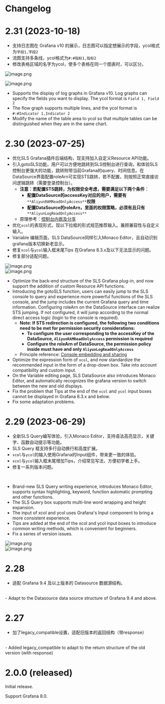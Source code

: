 # Changelog

# 2.31 (2023-10-18)
- 支持日志图在 Grafana v10 的展示，日志图可以指定想展示的字段，ycol格式为`字段1,字段2`
- 流图支持多条线，ycol格式为`#:#指标1,指标2`
- 修改表格区域的名字为ycol，使多个表格在同一个图表时，可以区分。

![image.png](https://cdn.nlark.com/yuque/0/2023/png/182537/1697599988480-6ddc340d-9b64-4531-abbf-748eff4c0df9.png#averageHue=%231e2126&clientId=ue09f9ab6-6409-4&from=paste&height=480&id=u63975600&originHeight=960&originWidth=1630&originalType=binary&ratio=2&rotation=0&showTitle=false&size=363161&status=done&style=none&taskId=u01fdf5fe-b863-44da-b5f8-a3ae4512280&title=&width=815)


![image.png](https://cdn.nlark.com/yuque/0/2023/png/182537/1697600032996-be73fb93-a181-4f56-a42d-9ebdba626227.png#averageHue=%23202327&clientId=ue09f9ab6-6409-4&from=paste&height=515&id=u8bdbba62&originHeight=1030&originWidth=2130&originalType=binary&ratio=2&rotation=0&showTitle=false&size=562357&status=done&style=none&taskId=uf3ac8398-be19-4a16-abc7-740eebef31c&title=&width=1065)

- Supports the display of log graphs in Grafana v10. Log graphs can specify the fields you want to display. The ycol format is `Field 1, Field 2`
- The flow graph supports multiple lines, and the ycol format is `#:#Indicator 1,Indicator 2`
- Modify the name of the table area to ycol so that multiple tables can be distinguished when they are in the same chart.

# 2.30 (2023-07-25)
- 优化SLS Grafana插件后端结构，现支持加入自定义Resource API功能。
- 引入gotoSLS功能，用户可以方便地跳转到SLS控制台进行查询，和体验SLS控制台更强大的功能，跳转附带当前Grafana的query、时间信息。在DataSource界面配置roleArn可实现STS跳转，若不配置，则按照正常直接访问逻辑跳转（需要登录控制台）。
   - **注意：若配置STS跳转，为权限安全考虑，需要满足以下两个条件**：
      - **配置DataSource的accessKey对应的用户，需要有**`**AliyunRAMReadOnlyAccess**`**权限**
      - **配置DataSource的roleArn，里面的权限策略，必须有且只有**`**AliyunLogReadOnlyAccess**`
   - 原理参考：[控制台内嵌及分享](https://help.aliyun.com/document_detail/74971.html)
- 优化`xcol`的表现形式，现以下拉框的形式规范推荐输入。兼顾兼容性与自定义输入。
- Variable 编辑页面，SLS DataSource同样引入Monaco Editor，且自动识别grafana版本切换新老显示。
- 修复`xcol`与`ycol`输入框末尾Tips 在Grafana 8.3.x及以下无法显示的问题。
- 修复部分适配问题。

![image.png](https://cdn.nlark.com/yuque/0/2023/png/21832175/1690257487839-24ccca2d-4fad-4011-9f18-300ceb876a26.png#averageHue=%231d2023&clientId=ud2e482ee-2fd6-4&from=paste&height=523&id=uc82855a6&originHeight=523&originWidth=1723&originalType=binary&ratio=1&rotation=0&showTitle=false&size=531654&status=done&style=none&taskId=u6031a614-f570-4a7b-a959-f1fda0001c8&title=&width=1723)<br />![image.png](https://cdn.nlark.com/yuque/0/2023/png/21832175/1690257391475-dae60eef-2191-42ab-90e7-d79b5319dfcd.png#averageHue=%231c1f21&clientId=ud2e482ee-2fd6-4&from=paste&height=349&id=u2c395060&originHeight=349&originWidth=1719&originalType=binary&ratio=1&rotation=0&showTitle=false&size=366996&status=done&style=none&taskId=u22e237d7-d4ad-4a9f-aae2-8ce25dc0915&title=&width=1719)

- Optimize the back-end structure of the SLS Grafana plug-in, and now support the addition of custom Resource API functions.
- Introducing the gotoSLS function, users can easily jump to the SLS console to query and experience more powerful functions of the SLS console, and the jump includes the current Grafana query and time information. Configuring roleArn on the DataSource interface can realize STS jumping. If not configured, it will jump according to the normal direct access logic (login to the console is required).
   - **Note: If STS redirection is configured, the following two conditions need to be met for permission security considerations:**
      - **To configure the user corresponding to the accessKey of the DataSource, `AliyunRAMReadOnlyAccess` permission is required**
      - **Configure the roleArn of DataSource, the permission policy inside must have and only `AliyunLogReadOnlyAccess`**
   - Principle reference: [Console embedding and sharing](https://help.aliyun.com/document_detail/74971.html)
- Optimize the expression form of `xcol`, and now standardize the recommended input in the form of a drop-down box. Take into account compatibility and custom input.
- On the Variable editing page, SLS DataSource also introduces Monaco Editor, and automatically recognizes the grafana version to switch between the new and old displays.
- Fix the problem that Tips at the end of the `xcol` and `ycol` input boxes cannot be displayed in Grafana 8.3.x and below.
- Fix some adaptation problems.



# 2.29 (2023-06-29)
- 全新SLS Query编写体验，引入Monaco Editor，支持语法高亮显示，关键字、函数自动提示等功能。
- SLS Query 框支持多行自动换行和高度扩展。
- `xcol`与`ycol`的输入使用Grafana的Input组件，带来更一致的体验。
- `xcol`与`ycol`输入框末尾增加Tips，介绍常见写法，方便初学者上手。
- 修复一系列版本问题。

<br />

- Brand-new SLS Query writing experience, introduces Monaco Editor, supports syntax highlighting, keyword, function automatic prompting and other functions.
- The SLS Query box supports multi-line word wrapping and height expansion.
- The input of xcol and ycol uses Grafana's Input component to bring a more consistent experience.
- Tips are added at the end of the xcol and ycol input boxes to introduce common writing methods, which is convenient for beginners.
- Fix a series of version issues.

![image.png](https://cdn.nlark.com/yuque/0/2023/png/21832175/1687953008367-f863ccc6-dcf5-4998-bcbc-c18aec0ac059.png#averageHue=%231e2024&clientId=u72ccc8ce-757a-4&from=paste&height=347&id=u3586dcad&originHeight=347&originWidth=1216&originalType=binary&ratio=1&rotation=0&showTitle=false&size=294424&status=done&style=none&taskId=u73ee0591-f289-4f53-8886-1a93e4914e5&title=&width=1216)<br />![image.png](https://cdn.nlark.com/yuque/0/2023/png/21832175/1687953284855-86c636fb-caa6-4163-ab23-0478cfb55b73.png#averageHue=%2323252a&clientId=u72ccc8ce-757a-4&from=paste&height=270&id=u4ec3dd89&originHeight=270&originWidth=564&originalType=binary&ratio=1&rotation=0&showTitle=false&size=112573&status=done&style=none&taskId=uac6a4fe0-65ca-4df2-8a4e-5faa1ea911a&title=&width=564)

# 2.28
- 适配 Grafana 9.4 及以上版本的 Datasource 数据源结构。
<br />
- Adapt to the Datasource data source structure of Grafana 9.4 and above.

# 2.27
- 加了legacy_compatible设置，适配旧版本的返回结构（带response）
<br />
- Added legacy_compatible to adapt to the return structure of the old version (with response)


# 2.0.0 (released)

Initial release.

Support Grafana 8.0.
